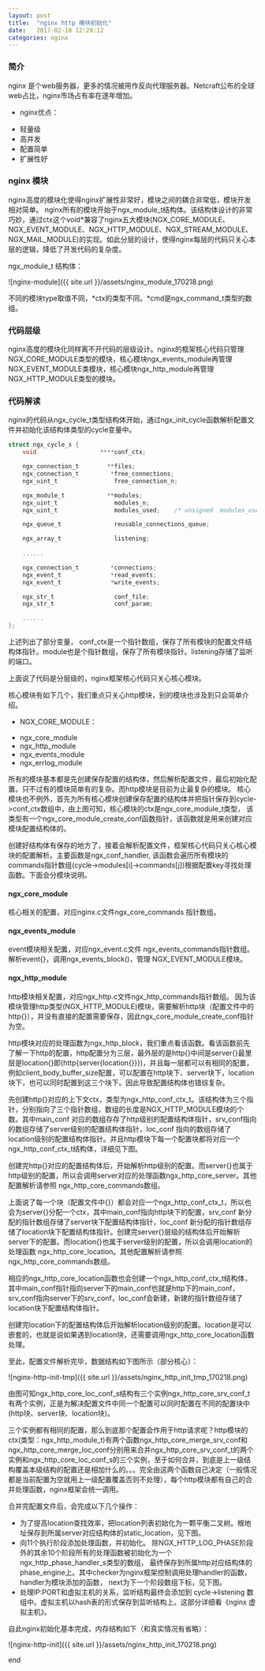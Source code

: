 ```yaml
---
layout: post
title:  "nginx http 模块初始化"
date:   2017-02-18 12:29:12
categories: nginx
---
```


### 简介
nginx 是个web服务器，更多的情况被用作反向代理服务器。Netcraft公布的全球web占比，nginx市场占有率在逐年增加。

+ nginx优点：
 - 轻量级
 - 高并发
 - 配置简单
 - 扩展性好

### nginx 模块

nginx高度的模块化使得nginx扩展性非常好，模块之间的耦合非常低，模块开发相对简单。
nginx所有的模块开始于ngx\_module\_t结构体。该结构体设计的非常巧妙，通过ctx这个void*兼容了nginx五大模块(NGX\_CORE\_MODULE、NGX\_EVENT\_MODULE、NGX\_HTTP\_MODULE、NGX\_STREAM\_MODULE、NGX\_MAIL\_MODULE)的实现。如此分层的设计，使得nginx每层的代码只关心本层的逻辑，降低了开发代码的复杂度。

ngx\_module\_t 结构体：

![nginx-module]({{ site.url }}/assets/nginx_module_170218.png)

不同的模块type取值不同，\*ctx的类型不同。\*cmd是ngx\_command\_t类型的数组。



### 代码层级

nginx高度的模块化同样离不开代码的层级设计。nginx的框架核心代码只管理NGX\_CORE\_MODULE类型的模块，核心模块ngx\_events\_module再管理NGX\_EVENT\_MODULE类模块，核心模块ngx\_http\_module再管理NGX\_HTTP\_MODULE类型的模块。



### 代码解读

nginx的代码从ngx\_cycle\_t类型结构体开始，通过ngx\_init\_cycle函数解析配置文件并初始化该结构体类型的cycle变量中。

```c
struct ngx_cycle_s {
    void                  ****conf_ctx;

    ngx_connection_t        **files;
    ngx_connection_t         *free_connections;
    ngx_uint_t                free_connection_n;

    ngx_module_t            **modules;
    ngx_uint_t                modules_n;
    ngx_uint_t                modules_used;    /* unsigned  modules_used:1; */

    ngx_queue_t               reusable_connections_queue;

    ngx_array_t               listening;
    
    ......

    ngx_connection_t         *connections;
    ngx_event_t              *read_events;
    ngx_event_t              *write_events;

    ngx_str_t                 conf_file;
    ngx_str_t                 conf_param;

    ......
};

```


上述列出了部分变量， conf_ctx是一个指针数组，保存了所有模块的配置文件结构体指针。module也是个指针数组，保存了所有模块指针。listening存储了监听的端口。


上面说了代码是分层级的，nginx框架核心代码只关心核心模块。

核心模块有如下几个，我们重点只关心http模块，别的模块也涉及到只会简单介绍。

+ NGX\_CORE\_MODULE：
 - ngx\_core\_module
 - ngx\_http\_module
 - ngx\_events\_module
 - ngx\_errlog\_module

所有的模块基本都是先创建保存配置的结构体，然后解析配置文件，最后初始化配置。只不过有的模块简单有的复杂。而http模块是目前为止最复杂的模块。
核心模块也不例外，首先为所有核心模块创建保存配置的结构体并把指针保存到cycle->conf\_ctx数组中，由上图可知，核心模块的ctx是ngx\_core\_module\_t类型，
该类型有一个ngx\_core\_module\_create\_conf函数指针，该函数就是用来创建对应模块配置结构体的。

创建好结构体有保存的地方了，接着会解析配置文件，框架核心代码只关心核心模块的配置解析。主要函数是ngx\_conf\_handler,
该函数会遍历所有模块的commands指针数组(cycle->modules[i]->commands[j])根据配置key寻找处理函数。下面会分模块说明。


#### ngx\_core\_module

核心相关的配置，对应nginx.c文件ngx\_core\_commands 指针数组。

#### ngx\_events\_module

event模块相关配置，对应ngx\_event.c文件 ngx\_events\_commands指针数组。
解析event{}，调用ngx\_events\_block()，管理 NGX\_EVENT\_MODULE模块。

#### ngx\_http\_module

http模块相关配置，对应ngx\_http.c文件ngx\_http\_commands指针数组。
因为该模块管理http类型(NGX\_HTTP\_MODULE)模块，需要解析http块（配置文件中的http{}），并没有直接的配置需要保存，因此ngx\_core\_module\_create\_conf指针为空。

http模块对应的处理函数为ngx\_http\_block，我们重点看该函数。看该函数前先了解一下http的配置，http配置分为三层，最外层的是http{}中间是server{}最里层是location{}即(http{server{location{}}})，并且每一层都可以有相同的配置，例如client\_body\_buffer\_size配置，可以配置在http块下、server块下，location块下，也可以同时配置到这三个块下。因此导致配置结构体也错综复杂。

先创建http{}对应的上下文ctx，类型为ngx\_http\_conf\_ctx\_t。该结构体为三个指针，分别指向了三个指针数组，数组的长度是NGX\_HTTP\_MODULE模块的个数。其中main\_conf 对应的数组存存了http级别的配置结构体指针，srv\_conf指向的数组存储了server级别的配置结构体指针，loc\_conf 指向的数组存储了location级别的配置结构体指针。并且http模块下每一个配置块都将对应一个ngx\_http\_conf\_ctx\_t结构体，详细见下图。

创建完http{}对应的配置结构体后，开始解析http级别的配置。而server{}也属于http级别的配置，所以会调用server对应的处理函数ngx\_http\_core\_server。其他配置解析请参照 ngx\_http\_core\_commands数组。

上面说了每一个块（配置文件中{}）都会对应一个ngx\_http\_conf\_ctx\_t，所以也会为server{}分配一个ctx，其中main\_conf指向http块下的配置，srv\_conf 新分配的指针数组存储了server块下配置结构体指针，loc\_conf 新分配的指针数组存储了location块下配置结构体指针。创建完server{}层级的结构体后开始解析server下的配置。而location{}也属于server级别的配置，所以会调用location的处理函数 ngx\_http\_core\_location。其他配置解析请参照ngx\_http\_core\_commands数组。

相应的ngx_http\_core\_location函数也会创建一个ngx\_http\_conf\_ctx\_t结构体，其中main\_conf指针指向server下的main\_conf也就是http下的main\_conf，srv\_conf指向server下的srv\_conf，loc\_conf会新建，新建的指针数组存储了location块下配置结构体指针。

创建完location下的配置结构体后开始解析location级别的配置。location是可以嵌套的，也就是说如果遇到location块，还需要调用ngx\_http\_core\_location函数处理。

至此，配置文件解析完毕，数据结构如下图所示（部分核心）：


![nginx-http-init-tmp]({{ site.url }}/assets/nginx_http_init_tmp_170218.png)


由图可知ngx\_http\_core\_loc\_conf\_s结构有三个实例ngx\_http\_core\_srv\_conf\_t有两个实例，正是为解决配置文件中同一个配置可以同时配置在不同的配置块中(http块、server块、location块)。

三个实例都有相同的配置，那么到底那个配置会作用于http请求呢？http模块的ctx(类型：ngx\_http\_module\_t)有两个函数ngx\_http\_core\_merge\_srv\_conf和ngx\_http\_core\_merge\_loc\_conf分别用来合并ngx\_http\_core\_srv\_conf\_t的两个实例和ngx\_http\_core\_loc\_conf\_s的三个实例，至于如何合并，到底是上一级结构覆盖本级结构的配置还是相加什么的。。。完全由这两个函数自己决定（一般情况都是当前配置为空就用上一级配置覆盖否则不处理），每个http模块都有自己的合并处理函数，nginx框架会统一调用。

合并完配置文件后，会完成以下几个操作：

- 为了提高location查找效率，把location列表初始化为一颗平衡二叉树。根地址保存到所属server对应结构体的static\_location，见下图。
- 向11个执行阶段添加处理函数，并初始化。
除NGX\_HTTP\_LOG\_PHASE阶段外的其余10个阶段所有的处理函数被初始化为一个 ngx\_http\_phase\_handler\_s类型的数组，
最终保存到所属http对应结构体的 phase\_engine上。其中checker为nginx框架控制调用处理handler的函数，handler为模块添加的函数，
next为下一个阶段数组下标，见下图。
- 处理IP:PORT和虚拟主机的关系，监听结构最终会添加到 cycle->listening 数组中。虚拟主机以hash表的形式保存到监听结构上。这部分详细看《nginx 虚拟主机》。

自此nginx初始化基本完成，内存结构如下（和真实情况有省略）：

![nginx-http-init]({{ site.url }}/assets/nginx_http_init_170218.png)

end
